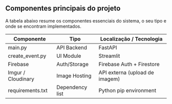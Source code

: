 ## Componentes principais do projeto

A tabela abaixo resume os componentes essenciais do sistema, o seu tipo e onde se encontram implementados.

| Componente         | Tipo           | Localização / Tecnologia           |
|--------------------|----------------|----------------------------------|
| main.py            | API Backend    | FastAPI                          |
| create_event.py    | UI Module      | Streamlit                       |
| Firebase           | Auth/Storage   | Firebase Auth + Firestore       |
| Imgur / Cloudinary | Image Hosting  | API externa (upload de imagem)  |
| requirements.txt   | Dependency list| Python pip environment           |
